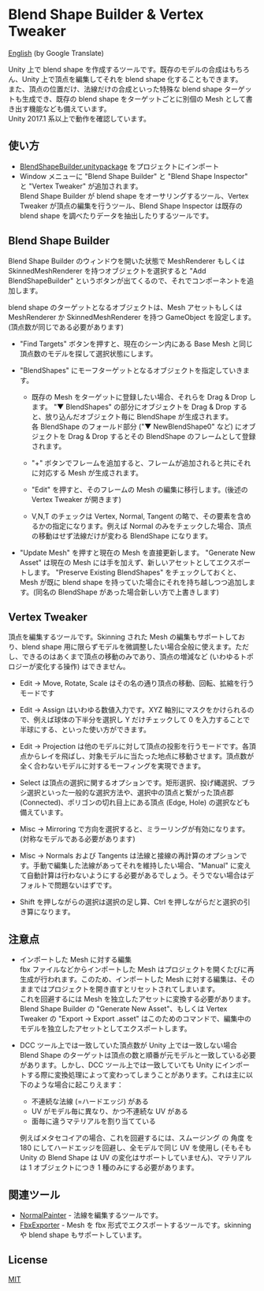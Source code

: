 # Blend Shape Builder & Vertex Tweaker
[English](https://translate.google.com/translate?sl=ja&tl=en&u=https://github.com/unity3d-jp/BlendShapeBuilder) (by Google Translate)  

Unity 上で blend shape を作成するツールです。既存のモデルの合成はもちろん、Unity 上で頂点を編集してそれを blend shape 化することもできます。  
また、頂点の位置だけ、法線だけの合成といった特殊な blend shape ターゲットも生成でき、既存の blend shape をターゲットごとに別個の Mesh として書き出す機能なども備えています。  
Unity 2017.1 系以上で動作を確認しています。

## 使い方
- [BlendShapeBuilder.unitypackage](https://github.com/unity3d-jp/BlendShapeBuilder/releases/download/20171228/BlendShapeBuilder.unitypackage) をプロジェクトにインポート
- Window メニューに "Blend Shape Builder" と "Blend Shape Inspector" と "Vertex Tweaker" が追加されます。  
Blend Shape Builder が blend shape をオーサリングするツール、Vertex Tweaker が頂点の編集を行うツール、Blend Shape Inspector は既存の blend shape を調べたりデータを抽出したりするツールです。 



## Blend Shape Builder
Blend Shape Builder のウィンドウを開いた状態で MeshRenderer もしくは SkinnedMeshRenderer を持つオブジェクトを選択すると "Add BlendShapeBuilder" というボタンが出てくるので、それでコンポーネントを追加します。  


blend shape のターゲットとなるオブジェクトは、Mesh アセットもしくは MeshRenderer か SkinnedMeshRenderer を持つ GameObject を設定します。(頂点数が同じである必要があります)
- "Find Targets" ボタンを押すと、現在のシーン内にある Base Mesh と同じ頂点数のモデルを探して選択状態にします。

- "BlendShapes" にモーフターゲットとなるオブジェクトを指定していきます。
  - 既存の Mesh をターゲットに登録したい場合、それらを Drag & Drop します。
"▼ BlendShapes" の部分にオブジェクトを Drag & Drop すると、放り込んだオブジェクト毎に BlendShape が生成されます。  
各 BlendShape のフォールド部分 ("▼ NewBlendShape0" など) にオブジェクトを Drag & Drop するとその BlendShape のフレームとして登録されます。

  - "+" ボタンでフレームを追加すると、フレームが追加されると共にそれに対応する Mesh が生成されます。

  - "Edit" を押すと、そのフレームの Mesh の編集に移行します。(後述の Vertex Tweaker が開きます)

  - V,N,T のチェックは Vertex, Normal, Tangent の略で、その要素を含めるかの指定になります。例えば Normal のみをチェックした場合、頂点の移動はせず法線だけが変わる BlendShape になります。

- "Update Mesh" を押すと現在の Mesh を直接更新します。
"Generate New Asset" は現在の Mesh には手を加えず、新しいアセットとしてエクスポートします。
"Preserve Existing BlendShapes" をチェックしておくと、Mesh が既に blend shape を持っていた場合にそれを持ち越しつつ追加します。(同名の BlendShape があった場合新しい方で上書きします)  


## Vertex Tweaker
頂点を編集するツールです。Skinning された Mesh の編集もサポートしており、blend shape 用に限らずモデルを微調整したい場合全般に使えます。ただし、できるのはあくまで頂点の移動のみであり、頂点の増減など (いわゆるトポロジーが変化する操作) はできません。

- Edit -> Move, Rotate, Scale はその名の通り頂点の移動、回転、拡縮を行うモードです

- Edit -> Assign はいわゆる数値入力です。XYZ 軸別にマスクをかけられるので、例えば球体の下半分を選択し Y だけチェックして 0 を入力することで半球にする、といった使い方ができます。

- Edit -> Projection は他のモデルに対して頂点の投影を行うモードです。各頂点からレイを飛ばし、対象モデルに当たった地点に移動させます。頂点数が全く合わないモデルに対するモーフィングを実現できます。

- Select は頂点の選択に関するオプションです。矩形選択、投げ縄選択、ブラシ選択といった一般的な選択方法や、選択中の頂点と繋がった頂点郡 (Connected)、ポリゴンの切れ目上にある頂点 (Edge, Hole) の選択なども備えています。

- Misc -> Mirroring で方向を選択すると、ミラーリングが有効になります。(対称なモデルである必要があります)
- Misc -> Normals および Tangents は法線と接線の再計算のオプションです。手動で編集した法線があってそれを維持したい場合、"Manual" に変えて自動計算は行わないようにする必要があるでしょう。そうでない場合はデフォルトで問題ないはずです。

- Shift を押しながらの選択は選択の足し算、Ctrl を押しながらだと選択の引き算になります。

## 注意点
- インポートした Mesh に対する編集  
  fbx ファイルなどからインポートした Mesh はプロジェクトを開くたびに再生成が行われます。このため、インポートした Mesh に対する編集は、そのままではプロジェクトを開き直すとリセットされてしまいます。  
  これを回避するには Mesh を独立したアセットに変換する必要があります。
  Blend Shape Builder の "Generate New Asset"、もしくは Vertex Tweaker の "Export -> Export .asset" はこのためのコマンドで、編集中のモデルを独立したアセットとしてエクスポートします。

- DCC ツール上では一致していた頂点数が Unity 上では一致しない場合  
  Blend Shape のターゲットは頂点の数と順番が元モデルと一致している必要があります。しかし、DCC ツール上では一致していても Unity にインポートする際に変換処理によって変わってしまうことがあります。これは主に以下のような場合に起こりえます：
  - 不連続な法線 (=ハードエッジ) がある
  - UV がモデル毎に異なり、かつ不連続な UV がある
  - 面毎に違うマテリアルを割り当てている
  
  例えばメタセコイアの場合、これを回避するには、スムージング の 角度 を 180 にしてハードエッジを回避し、全モデルで同じ UV を使用し (そもそも Unity の Blend Shape は UV の変化はサポートしていません)、マテリアルは 1 オブジェクトにつき 1 種のみにする必要があります。
  
## 関連ツール
- [NormalPainter](https://github.com/unity3d-jp/NormalPainter) - 法線を編集するツールです。
- [FbxExporter](https://github.com/unity3d-jp/FbxExporter) - Mesh を fbx 形式でエクスポートするツールです。skinning や blend shape もサポートしています。

## License
[MIT](LICENSE.txt)
